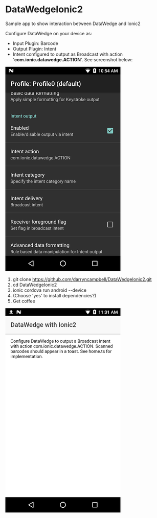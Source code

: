 # DataWedgeIonic2
Sample app to show interaction between DataWedge and Ionic2

Configure DataWedge on your device as:
- Input Plugin: Barcode
- Output Plugin: Intent
- Intent configured to output as Broadcast with action '**com.ionic.datawedge.ACTION**'.  See screenshot below:

![DataWedge Config](https://raw.githubusercontent.com/darryncampbell/DataWedgeIonic2/master/screenshots/datawedge.png)

1. git clone https://github.com/darryncampbell/DataWedgeIonic2.git
2. cd DataWedgeIonic2
3. ionic cordova run android --device
4. (Choose 'yes' to install dependencies?)
5. Get coffee

![Application](https://raw.githubusercontent.com/darryncampbell/DataWedgeIonic2/master/screenshots/application.png)

